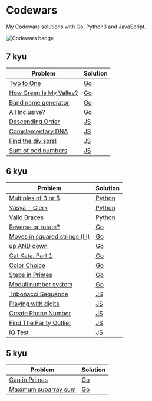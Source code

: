 # Codewars
My Codewars solutions with Go, Python3 and JavaScript.

![Codewars badge](https://www.codewars.com/users/Oleg%20Matviichuk/badges/large)

## 7 kyu

| Problem  | Solution |
| --- | --- |
| [Two to One](https://www.codewars.com/kata/5656b6906de340bd1b0000ac) | [Go](https://github.com/olma2077/Codewars/blob/master/Go/Two%20to%20One.go) |
| [How Green Is My Valley?](https://www.codewars.com/kata/56e3cd1d93c3d940e50006a4) | [Go](https://github.com/olma2077/Codewars/blob/master/Go/How%20Green%20Is%20My%20Valley.go) |
| [Band name generator](https://www.codewars.com/kata/59727ff285281a44e3000011) | [Go](https://github.com/olma2077/Codewars/blob/master/Go/Band%20name%20generator.go) |
| [All Inclusive?](https://www.codewars.com/kata/5700c9acc1555755be00027e) | [Go](https://github.com/olma2077/Codewars/blob/master/Go/All%20Inclusive.go) |
| [Descending Order](https://www.codewars.com/kata/5467e4d82edf8bbf40000155) | [JS](https://github.com/olma2077/Codewars/blob/master/JavaScript/Descending%20Order.js) |
| [Complementary DNA](https://www.codewars.com/kata/554e4a2f232cdd87d9000038) | [JS](https://github.com/olma2077/Codewars/blob/master/JavaScript/Complementary%20DNA.js) |
| [Find the divisors!](https://www.codewars.com/kata/544aed4c4a30184e960010f4) | [JS](https://github.com/olma2077/Codewars/blob/master/JavaScript/Find%20the%20divisors.js) |
| [Sum of odd numbers](https://www.codewars.com/kata/55fd2d567d94ac3bc9000064) | [JS](https://github.com/olma2077/Codewars/blob/master/JavaScript/Sum%20of%20odd%20numbers.js) |

## 6 kyu

| Problem | Solution |
| --- | --- |
| [Multiples of 3 or 5](https://www.codewars.com/kata/514b92a657cdc65150000006) | [Python](https://github.com/olma2077/Codewars/blob/master/Python3/Multiples%20of%203%20or%205.py) |
| [Vasya - Clerk](https://www.codewars.com/kata/555615a77ebc7c2c8a0000b8) | [Python](https://github.com/olma2077/Codewars/blob/master/Python3/Vasya%20-%20Clerk.py) |
| [Valid Braces](https://www.codewars.com/kata/5277c8a221e209d3f6000b56) | [Python](https://github.com/olma2077/Codewars/blob/master/Python3/Valid%20Braces.py) |
| [Reverse or rotate?](https://www.codewars.com/kata/56b5afb4ed1f6d5fb0000991) | [Go](https://github.com/olma2077/Codewars/blob/master/Go/Reverse%20or%20rotate.go) |
| [Moves in squared strings (III)](https://www.codewars.com/kata/56dbeec613c2f63be4000be6) | [Go](https://github.com/olma2077/Codewars/blob/master/Go/Moves%20in%20squared%20strings%20(III).go) |
| [up AND down](https://www.codewars.com/kata/56cac350145912e68b0006f0) | [Go](https://github.com/olma2077/Codewars/blob/master/Go/up%20AND%20down.go) |
| [Cat Kata, Part 1](https://www.codewars.com/kata/5869848f2d52095be20001d1) | [Go](https://github.com/olma2077/Codewars/blob/master/Go/Cat%20Kata%2C%20Part%201.go) |
| [Color Choice](https://www.codewars.com/kata/55be10de92aad5ef28000023) | [Go](https://github.com/olma2077/Codewars/blob/master/Go/Color%20Choice.go) |
| [Steps in Primes](https://www.codewars.com/kata/5613d06cee1e7da6d5000055) | [Go](https://github.com/olma2077/Codewars/blob/master/Go/Steps%20in%20Primes.go) |
| [Moduli number system](https://www.codewars.com/kata/54db15b003e88a6a480000b9) | [Go](https://github.com/olma2077/Codewars/blob/master/Go/Moduli%20number%20system.go) |
| [Tribonacci Sequence](https://www.codewars.com/kata/556deca17c58da83c00002db) | [JS](https://github.com/olma2077/Codewars/blob/master/JavaScript/Tribonacci%20Sequence.js) |
| [Playing with digits](https://www.codewars.com/kata/5552101f47fc5178b1000050) | [JS](https://github.com/olma2077/Codewars/blob/master/JavaScript/Playing%20with%20digits.js) |
| [Create Phone Number](https://www.codewars.com/kata/525f50e3b73515a6db000b83) | [JS](https://github.com/olma2077/Codewars/blob/master/JavaScript/Create%20Phone%20Number.js) |
| [Find The Parity Outlier](https://www.codewars.com/kata/5526fc09a1bbd946250002dc) | [JS](https://github.com/olma2077/Codewars/blob/master/JavaScript/Find%20The%20Parity%20Outlier.js) |
| [IQ Test](https://www.codewars.com/kata/552c028c030765286c00007d) | [JS](https://github.com/olma2077/Codewars/blob/master/JavaScript/IQ%20Test.js) |

## 5 kyu

| Problem | Solution |
| --- | --- |
| [Gap in Primes](https://www.codewars.com/kata/561e9c843a2ef5a40c0000a4) | [Go](https://github.com/olma2077/Codewars/blob/master/Go/Gap%20in%20Primes.go) |
| [Maximum subarray sum](https://www.codewars.com/kata/54521e9ec8e60bc4de000d6c) | [Go](https://github.com/olma2077/Codewars/blob/master/Go/Maximum%20subarray%20sum.go) |
